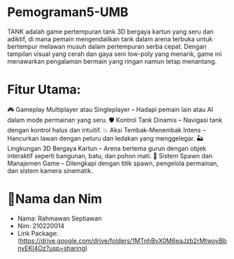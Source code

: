 # Pemograman5-UMB
TANK adalah game pertempuran tank 3D bergaya kartun yang seru dan adiktif, di mana pemain mengendalikan tank dalam arena terbuka untuk bertempur melawan musuh dalam pertempuran serba cepat. Dengan tampilan visual yang cerah dan gaya seni low-poly yang menarik, game ini menawarkan pengalaman bermain yang ringan namun tetap menantang.

# Fitur Utama:
🎮 Gameplay Multiplayer atau Singleplayer – Hadapi pemain lain atau AI dalam mode permainan yang seru.
🛡️ Kontrol Tank Dinamis – Navigasi tank dengan kontrol halus dan intuitif.
💥 Aksi Tembak-Menembak Intens – Hancurkan lawan dengan peluru dan ledakan yang menggelegar.
🏜️ Lingkungan 3D Bergaya Kartun – Arena bertema gurun dengan objek interaktif seperti bangunan, batu, dan pohon mati.
🔄 Sistem Spawn dan Manajemen Game – Dilengkapi dengan titik spawn, pengelola permainan, dan sistem kamera sinematik.

# 👤Nama dan Nim
- Nama: Rahmawan Septiawan
- Nim: 210220014
- Link Package: (https://drive.google.com/drive/folders/1MTnhBvX0M6eaJzb2rMtwoyBbnyEKl4Oz?usp=sharing)
